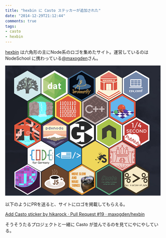 ```yaml
---
title: "hexbin に Casto ステッカーが追加された"
date: "2014-12-29T21:12:44"
comments: true
tags: 
- casto
- hexbin
---
```


[hexbin](http://hexb.in/) は六角形の主にNode系のロゴを集めたサイト。運営しているのは NodeSchool に携わっている[@maxogden](https://twitter.com/maxogden)さん。

<!--more-->

![hexbin](/images/post/hexbin.png)

以下のようにPRを送ると、サイトにロゴを掲載してもらえる。

[Add Casto sticker by hikarock · Pull Request #19 · maxogden/hexbin](https://github.com/maxogden/hexbin/pull/19)

そうそうたるプロジェクトと一緒に Casto が並んでるのを見てにやにやしている。

